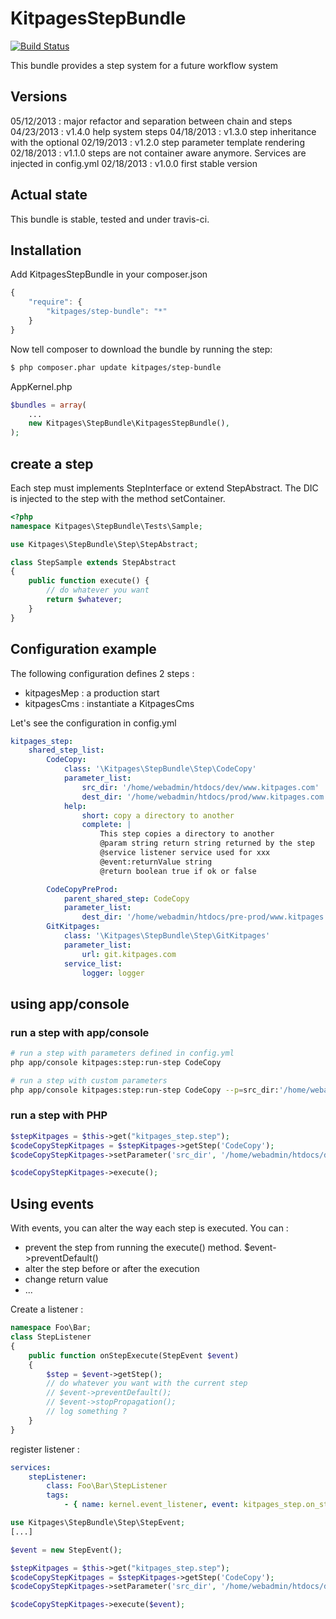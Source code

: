 KitpagesStepBundle
===================

[![Build Status](https://travis-ci.org/kitpages/KitpagesStepBundle.png?branch=master)](https://travis-ci.org/kitpages/KitpagesStepBundle)

This bundle provides a step system for a future workflow system

## Versions
05/12/2013 : major refactor and separation between chain and steps
04/23/2013 : v1.4.0 help system steps
04/18/2013 : v1.3.0 step inheritance with the optional
02/19/2013 : v1.2.0 step parameter template rendering
02/18/2013 : v1.1.0 steps are not container aware anymore. Services are injected in config.yml
02/18/2013 : v1.0.0 first stable version

## Actual state

This bundle is stable, tested and under travis-ci.

## Installation

Add KitpagesStepBundle in your composer.json

```js
{
    "require": {
        "kitpages/step-bundle": "*"
    }
}
```

Now tell composer to download the bundle by running the step:

``` bash
$ php composer.phar update kitpages/step-bundle
```

AppKernel.php

``` php
$bundles = array(
    ...
    new Kitpages\StepBundle\KitpagesStepBundle(),
);
```


## create a step

Each step must implements StepInterface or extend StepAbstract. The DIC
is injected to the step with the method setContainer.

```php
<?php
namespace Kitpages\StepBundle\Tests\Sample;

use Kitpages\StepBundle\Step\StepAbstract;

class StepSample extends StepAbstract
{
    public function execute() {
        // do whatever you want
        return $whatever;
    }
}
```

## Configuration example

The following configuration defines 2 steps :

* kitpagesMep : a production start
* kitpagesCms : instantiate a KitpagesCms

Let's see the configuration in config.yml

``` yaml
kitpages_step:
    shared_step_list:
        CodeCopy:
            class: '\Kitpages\StepBundle\Step\CodeCopy'
            parameter_list:
                src_dir: '/home/webadmin/htdocs/dev/www.kitpages.com'
                dest_dir: '/home/webadmin/htdocs/prod/www.kitpages.com'
            help:
                short: copy a directory to another
                complete: |
                    This step copies a directory to another
                    @param string return string returned by the step
                    @service listener service used for xxx
                    @event:returnValue string
                    @return boolean true if ok or false

        CodeCopyPreProd:
            parent_shared_step: CodeCopy
            parameter_list:
                dest_dir: '/home/webadmin/htdocs/pre-prod/www.kitpages.com'
        GitKitpages:
            class: '\Kitpages\StepBundle\Step\GitKitpages'
            parameter_list:
                url: git.kitpages.com
            service_list:
                logger: logger
```

## using app/console
### run a step with app/console

``` bash
# run a step with parameters defined in config.yml
php app/console kitpages:step:run-step CodeCopy

# run a step with custom parameters
php app/console kitpages:step:run-step CodeCopy --p=src_dir:'/home/webadmin/src' --p=dest_dir:'/tmp/destDir'
```

### run a step with PHP

``` php
$stepKitpages = $this->get("kitpages_step.step");
$codeCopyStepKitpages = $stepKitpages->getStep('CodeCopy');
$codeCopyStepKitpages->setParameter('src_dir', '/home/webadmin/htdocs/dev/cms2.kitpages.com');

$codeCopyStepKitpages->execute();
```

## Using events

With events, you can alter the way each step is executed. You can :

* prevent the step from running the execute() method. $event->preventDefault()
* alter the step before or after the execution
* change return value
* ...

Create a listener :

```php
namespace Foo\Bar;
class StepListener
{
    public function onStepExecute(StepEvent $event)
    {
        $step = $event->getStep();
        // do whatever you want with the current step
        // $event->preventDefault();
        // $event->stopPropagation();
        // log something ?
    }
}
```

register listener :

```yaml
services:
    stepListener:
        class: Foo\Bar\StepListener
        tags:
            - { name: kernel.event_listener, event: kitpages_step.on_step_execute, method: onStepExecute }
```

``` php
use Kitpages\StepBundle\Step\StepEvent;
[...]

$event = new StepEvent();

$stepKitpages = $this->get("kitpages_step.step");
$codeCopyStepKitpages = $stepKitpages->getStep('CodeCopy');
$codeCopyStepKitpages->setParameter('src_dir', '/home/webadmin/htdocs/dev/cms2.kitpages.com');

$codeCopyStepKitpages->execute($event);
```

